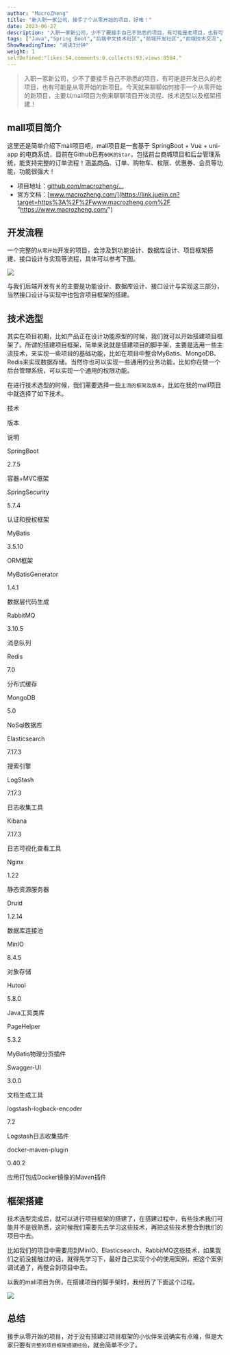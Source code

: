 ```yaml
---
author: "MacroZheng"
title: "新入职一家公司，接手了个从零开始的项目，好难！"
date: 2023-06-27
description: "入职一家新公司，少不了要接手自己不熟悉的项目，有可能是老项目，也有可能是从零开始的新项目。今天就来聊聊如何接手一个从零开始的新项目，主要以mall项目为例来聊聊项目开发流程、技术选型以及框架搭建！"
tags: ["Java","Spring Boot","后端中文技术社区","前端开发社区","前端技术交流","前端框架教程","JavaScript 学习资源","CSS 技巧与最佳实践","HTML5 最新动态","前端工程师职业发展","开源前端项目","前端技术趋势"]
ShowReadingTime: "阅读3分钟"
weight: 1
selfDefined:"likes:54,comments:0,collects:93,views:8584,"
---
```

> 入职一家新公司，少不了要接手自己不熟悉的项目，有可能是开发已久的老项目，也有可能是从零开始的新项目。今天就来聊聊如何接手一个从零开始的新项目，主要以mall项目为例来聊聊项目开发流程、技术选型以及框架搭建！

mall项目简介
--------

这里还是简单介绍下mall项目吧，mall项目是一套基于 SpringBoot + Vue + uni-app 的电商系统，目前在Github已有`60K的Star`，包括前台商城项目和后台管理系统，能支持完整的订单流程！涵盖商品、订单、购物车、权限、优惠券、会员等功能，功能很强大！

*   项目地址：[github.com/macrozheng/…](https://link.juejin.cn?target=https%3A%2F%2Fgithub.com%2Fmacrozheng%2Fmall "https://github.com/macrozheng/mall")
*   官方文档：[www.macrozheng.com/](https://link.juejin.cn?target=https%3A%2F%2Fwww.macrozheng.com%2F "https://www.macrozheng.com/")

开发流程
----

一个完整的`从零开始`开发的项目，会涉及到功能设计、数据库设计、项目框架搭建、接口设计与实现等流程，具体可以参考下图。

![](/images/jueJin/01383dc197f14e8.png)

与我们后端开发有关的主要是功能设计、数据库设计、接口设计与实现这三部分，当然接口设计与实现中也包含项目框架的搭建。

技术选型
----

其实在项目初期，比如产品正在设计功能原型的时候，我们就可以开始搭建项目框架了。所谓的搭建项目框架，简单来说就是搭建项目的脚手架，主要是选用一些主流技术，来实现一些项目的基础功能，比如在项目中整合MyBatis、MongoDB、Redis来实现数据存储。当然你也可以实现一些通用的业务功能，比如你在做一个后台管理系统，可以实现一个通用的权限功能。

在进行技术选型的时候，我们需要选择一些`主流的框架及版本`，比如在我的mall项目中就选择了如下技术。

技术

版本

说明

SpringBoot

2.7.5

容器+MVC框架

SpringSecurity

5.7.4

认证和授权框架

MyBatis

3.5.10

ORM框架

MyBatisGenerator

1.4.1

数据层代码生成

RabbitMQ

3.10.5

消息队列

Redis

7.0

分布式缓存

MongoDB

5.0

NoSql数据库

Elasticsearch

7.17.3

搜索引擎

LogStash

7.17.3

日志收集工具

Kibana

7.17.3

日志可视化查看工具

Nginx

1.22

静态资源服务器

Druid

1.2.14

数据库连接池

MinIO

8.4.5

对象存储

Hutool

5.8.0

Java工具类库

PageHelper

5.3.2

MyBatis物理分页插件

Swagger-UI

3.0.0

文档生成工具

logstash-logback-encoder

7.2

Logstash日志收集插件

docker-maven-plugin

0.40.2

应用打包成Docker镜像的Maven插件

框架搭建
----

技术选型完成后，就可以进行项目框架的搭建了，在搭建过程中，有些技术我们可能并不是很熟悉，这时候我们需要先去学习这些技术，再把这些技术整合到我们的项目中去。

比如我们的项目中需要用到MinIO、Elasticsearch、RabbitMQ这些技术，如果我们之前没接触过的话，就得先学习下，最好自己实现个小的使用案例，把这个案例调试通了，再整合到项目中去。

以我的mall项目为例，在搭建项目的脚手架时，我经历了下面这个过程。

![](/images/jueJin/3624b108ed7a405.png)

总结
--

接手从零开始的项目，对于没有搭建过项目框架的小伙伴来说确实有点难，但是大家只要有`完整的项目框架搭建经验`，就会简单不少了。